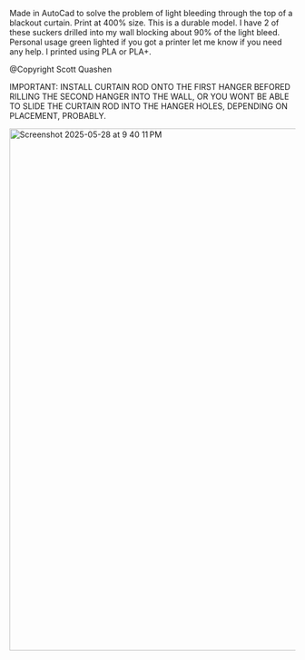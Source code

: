 Made in AutoCad to solve the problem 
of light bleeding through the top of a blackout curtain.
Print at 400% size. This is a durable model.
I have 2 of these suckers drilled into my wall blocking about 90% of the light bleed.
Personal usage green lighted if you got a printer let me know if you need any help.
I printed using PLA or PLA+.

@Copyright Scott Quashen

IMPORTANT: INSTALL CURTAIN ROD ONTO THE FIRST HANGER BEFORED RILLING THE SECOND HANGER INTO THE WALL, 
OR YOU WONT BE ABLE TO SLIDE THE CURTAIN ROD INTO THE HANGER HOLES,
DEPENDING ON PLACEMENT, PROBABLY.

<img width="920" alt="Screenshot 2025-05-28 at 9 40 11 PM" src="https://github.com/user-attachments/assets/04a12fa0-b792-49cb-906d-fd4ce832d280" />
